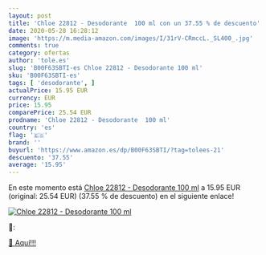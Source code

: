 ```yaml
---
layout: post
title: 'Chloe 22812 - Desodorante  100 ml con un 37.55 % de descuento'
date: 2020-05-28 16:28:12
image: 'https://m.media-amazon.com/images/I/31rV-CRmccL._SL400_.jpg'
comments: true
category: ofertas
author: 'tole.es'
slug: 'B00F63SBTI-es Chloe 22812 - Desodorante 100 ml'
sku: 'B00F63SBTI-es'
tags: [ 'desodorante', ]
actualPrice: 15.95 EUR
currency: EUR
price: 15.95
comparePrice: 25.54 EUR
prodname: 'Chloe 22812 - Desodorante  100 ml'
country: 'es'
flag: '🇪🇸'
brand: ''
buyurl: 'https://www.amazon.es/dp/B00F63SBTI/?tag=tolees-21'
descuento: '37.55'
average: '15.95'
---
```


En este momento está [Chloe 22812 - Desodorante  100 ml](https://www.amazon.es/dp/B00F63SBTI/?tag=tolees-21) a 15.95 EUR (original: 25.54 EUR) (37.55 %  de descuento) en el siguiente enlace!

[![Chloe 22812 - Desodorante  100 ml](https://m.media-amazon.com/images/I/31rV-CRmccL._SL400_.jpg)](https://www.amazon.es/dp/B00F63SBTI/?tag=tolees-21)

🔎:


[🛒 Aquí!!!](https://www.amazon.es/dp/B00F63SBTI/?tag=tolees-21)
